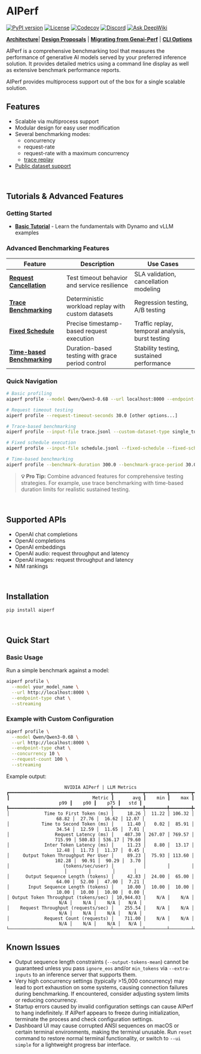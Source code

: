 <!--
SPDX-FileCopyrightText: Copyright (c) 2024-2025 NVIDIA CORPORATION & AFFILIATES. All rights reserved.
SPDX-License-Identifier: Apache-2.0
-->

# AIPerf

[![PyPI version](https://img.shields.io/pypi/v/AIPerf)](https://pypi.org/project/aiperf/)
[![License](https://img.shields.io/badge/License-Apache_2.0-blue.svg)](https://opensource.org/licenses/Apache-2.0)
[![Codecov](https://codecov.io/gh/ai-dynamo/aiperf/graph/badge.svg)](https://codecov.io/gh/ai-dynamo/aiperf)
[![Discord](https://dcbadge.limes.pink/api/server/D92uqZRjCZ?style=flat)](https://discord.gg/D92uqZRjCZ)
[![Ask DeepWiki](https://deepwiki.com/badge.svg)](https://deepwiki.com/ai-dynamo/aiperf)


**[Architecture](docs/architecture.md)**| **[Design Proposals](https://github.com/ai-dynamo/enhancements)** | **[Migrating from Genai-Perf](docs/migrating.md)** | **[CLI Options](docs/cli_options.md)**


AIPerf is a comprehensive benchmarking tool that measures the performance of generative AI models served by your preferred inference solution.
It provides detailed metrics using a command line display as well as extensive benchmark performance reports.

AIPerf provides multiprocess support out of the box for a single scalable solution.


<!--
======================
Features
======================
-->

## Features

- Scalable via multiprocess support
- Modular design for easy user modification
- Several benchmarking modes:
  - concurrency
  - request-rate
  - request-rate with a maximum concurrency
  - [trace replay](docs/benchmark_modes/trace_replay.md)
- [Public dataset support](docs/benchmark_datasets.md)

</br>

## Tutorials & Advanced Features

### Getting Started
- **[Basic Tutorial](docs/tutorial.md)** - Learn the fundamentals with Dynamo and vLLM examples

### Advanced Benchmarking Features
| Feature | Description | Use Cases |
|---------|-------------|-----------|
| **[Request Cancellation](docs/tutorials/request-cancellation.md)** | Test timeout behavior and service resilience | SLA validation, cancellation modeling |
| **[Trace Benchmarking](docs/tutorials/trace-benchmarking.md)** | Deterministic workload replay with custom datasets | Regression testing, A/B testing |
| **[Fixed Schedule](docs/tutorials/fixed-schedule.md)** | Precise timestamp-based request execution | Traffic replay, temporal analysis, burst testing |
| **[Time-based Benchmarking](docs/tutorials/time-based-benchmarking.md)** | Duration-based testing with grace period control | Stability testing, sustained performance |

### Quick Navigation
```bash
# Basic profiling
aiperf profile --model Qwen/Qwen3-0.6B --url localhost:8000 --endpoint-type chat

# Request timeout testing
aiperf profile --request-timeout-seconds 30.0 [other options...]

# Trace-based benchmarking
aiperf profile --input-file trace.jsonl --custom-dataset-type single_turn [other options...]

# Fixed schedule execution
aiperf profile --input-file schedule.jsonl --fixed-schedule --fixed-schedule-auto-offset [other options...]

# Time-based benchmarking
aiperf profile --benchmark-duration 300.0 --benchmark-grace-period 30.0 [other options...]
```

> **💡 Pro Tip:** Combine advanced features for comprehensive testing strategies. For example, use trace benchmarking with time-based duration limits for realistic sustained testing.

</br>

## Supported APIs

- OpenAI chat completions
- OpenAI completions
- OpenAI embeddings
- OpenAI audio: request throughput and latency
- OpenAI images: request throughput and latency
- NIM rankings

</br>


<!--
======================
INSTALLATION
======================
-->

## Installation
```
pip install aiperf
```

</br>

<!--
======================
QUICK START
======================
-->

## Quick Start

### Basic Usage

Run a simple benchmark against a model:

```bash
aiperf profile \
  --model your_model_name \
  --url http://localhost:8000 \
  --endpoint-type chat \
  --streaming
```

### Example with Custom Configuration

```bash
aiperf profile \
  --model Qwen/Qwen3-0.6B \
  --url http://localhost:8000 \
  --endpoint-type chat \
  --concurrency 10 \
  --request-count 100 \
  --streaming
```

Example output:
<div align="center">

```
NVIDIA AIPerf | LLM Metrics
┏━━━━━━━━━━━━━━━━━━━━━━━━━━━━━━━━━━━━━━┳━━━━━━━━━━━┳━━━━━━━━┳━━━━━━━━┳━━━━━━━━┳━━━━━━━━┳━━━━━━━━┳━━━━━━━┓
┃                               Metric ┃       avg ┃    min ┃    max ┃    p99 ┃    p90 ┃    p75 ┃   std ┃
┡━━━━━━━━━━━━━━━━━━━━━━━━━━━━━━━━━━━━━━╇━━━━━━━━━━━╇━━━━━━━━╇━━━━━━━━╇━━━━━━━━╇━━━━━━━━╇━━━━━━━━╇━━━━━━━┩
│             Time to First Token (ms) │     18.26 │  11.22 │ 106.32 │  68.82 │  27.76 │  16.62 │ 12.07 │
│            Time to Second Token (ms) │     11.40 │   0.02 │  85.91 │  34.54 │  12.59 │  11.65 │  7.01 │
│                 Request Latency (ms) │    487.30 │ 267.07 │ 769.57 │ 715.99 │ 580.83 │ 536.17 │ 79.60 │
│             Inter Token Latency (ms) │     11.23 │   8.80 │  13.17 │  12.48 │  11.73 │  11.37 │  0.45 │
│     Output Token Throughput Per User │     89.23 │  75.93 │ 113.60 │ 102.28 │  90.91 │  90.29 │  3.70 │
│                    (tokens/sec/user) │           │        │        │        │        │        │       │
│      Output Sequence Length (tokens) │     42.83 │  24.00 │  65.00 │  64.00 │  52.00 │  47.00 │  7.21 │
│       Input Sequence Length (tokens) │     10.00 │  10.00 │  10.00 │  10.00 │  10.00 │  10.00 │  0.00 │
│ Output Token Throughput (tokens/sec) │ 10,944.03 │    N/A │    N/A │    N/A │    N/A │    N/A │   N/A │
│    Request Throughput (requests/sec) │    255.54 │    N/A │    N/A │    N/A │    N/A │    N/A │   N/A │
│             Request Count (requests) │    711.00 │    N/A │    N/A │    N/A │    N/A │    N/A │   N/A │
└──────────────────────────────────────┴───────────┴────────┴────────┴────────┴────────┴────────┴───────┘
```
</div>


## Known Issues

- Output sequence length constraints (`--output-tokens-mean`) cannot be guaranteed unless you pass `ignore_eos` and/or `min_tokens` via `--extra-inputs` to an inference server that supports them.
- Very high concurrency settings (typically >15,000 concurrency) may lead to port exhaustion on some systems, causing connection failures during benchmarking. If encountered, consider adjusting system limits or reducing concurrency.
- Startup errors caused by invalid configuration settings can cause AIPerf to hang indefinitely. If AIPerf appears to freeze during initialization, terminate the process and check configuration settings.
- Dashboard UI may cause corrupted ANSI sequences on macOS or certain terminal environments, making the terminal unusable. Run `reset` command to restore normal terminal functionality, or switch to `--ui simple` for a lightweight progress bar interface.
